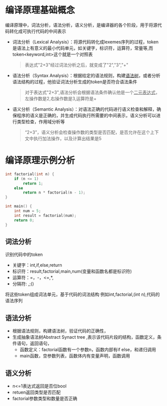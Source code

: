 # 编译原理基础概念
编译原理中，词法分析，语法分析，语义分析，是编译器的各个阶段，用于将源代码转化成可执行代码的中间表示 

* 词法分析（Lexical Analysis）：将源代码转化成lexemes序列的过程，token是语法上有意义的最小代码单元，如关键字，标识符，运算符，常量等,而token<keyword,int>这个就是一个对照表
    >表达式"2+3"经过词法分析之后，就变成了"2","3","+"
   
* 语法分析（Syntax Analysis）：根据给定的语法规则，构建<u>语法树</u>，或者分析语法结构的过程，他验证词法分析生成的token是否符合语法条件
  >对于表达式"2+3",语法分析会根据语法条件确认他是一个<u>二元表达式</u>，左操作数是2,右操作数是3,运算符是+
 
* 语义分析（Semantic Analysis）：对语法正确的代码进行语义检查和解释，确保程序的语义是正确的，并生成代码执行所需要的中间表示，语义分析可以进行类型检查，作用域分析等
    >“2+3”，语义分析会检查操作数的类型是否匹配，是否允许在这个上下文中执行加法操作，以及计算出结果是5


# 编译原理示例分析

~~~c
int factorial(int n) {
    if (n <= 1)
        return 1;
    else
        return n * factorial(n - 1);
}

int main() {
    int num = 5;
    int result = factorial(num);
    return 0;
}
~~~
## 词法分析
识别代码中的token
- 关键字：int,if,else,return
- 标识符：result,factorial,main,num(变量和函数名都是标识符)
- 运算符：=，-，<=,*,
- 分隔符: ,;()

将这些token组成词法单元，基于代码的词法结构
例如int,factorial,(int n),代码的语法序列
## 语法分析
* 根据语法规则，构建语法树，验证代码的正确性，
* 生成抽象语法树Abstract Synact tree ,表示该代码片段的结构，函数定义，条件语句，返回语句，
  * 函数定义：factorial函数有一个参数n，函数内部有if else，和递归调用
  * main函数，空参数列表，函数体内有变量声明，函数调用

## 语义分析
* n<=1表达式返回是否位bool
* retuen返回类型是否匹配
* factorial参数类型和数量是否正确